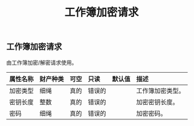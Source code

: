 ﻿---
title: 工作簿加密请求
second_title: Aspose.Cells Cloud Documen
type: docs
url: /zh/specification/model/workbookencryptionrequest/
description: Aspose.Cells 云模型规范：WorkbookEncryptionRequest。轻松处理 Excel 和其他电子表格文档，具有打开、生成、编辑、拆分、合并、比较和转换等功能
kwords: Excel，Office，电子表格，云 REST API，工作簿加密请求
weight: 50
---
## **工作簿加密请求**

由工作簿加密/解密请求使用。

|属性名称|财产种类|可空|只读|默认值|描述|
|:- |:- |:- |:- |:- |:- |
|加密类型|细绳|真的|错误的||工作簿加密类型。|
|密钥长度|整数|真的|错误的||加密密钥长度。|
|密码|细绳|真的|错误的||加密密码。|

